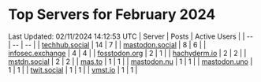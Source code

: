 # Top Servers for February 2024
Last Updated: 02/11/2024 14:12:53 UTC
| Server | Posts | Active Users |
| -- | -- | -- |
| [techhub.social](https://techhub.social/tags/PowerShell) | 14 | 7 |
| [mastodon.social](https://mastodon.social/tags/PowerShell) | 8 | 6 |
| [infosec.exchange](https://infosec.exchange/tags/PowerShell) | 4 | 4 |
| [fosstodon.org](https://fosstodon.org/tags/PowerShell) | 2 | 1 |
| [hachyderm.io](https://hachyderm.io/tags/PowerShell) | 2 | 2 |
| [mstdn.social](https://mstdn.social/tags/PowerShell) | 2 | 2 |
| [mas.to](https://mas.to/tags/PowerShell) | 1 | 1 |
| [mastodon.nu](https://mastodon.nu/tags/PowerShell) | 1 | 1 |
| [mastodon.uno](https://mastodon.uno/tags/PowerShell) | 1 | 1 |
| [twit.social](https://twit.social/tags/PowerShell) | 1 | 1 |
| [vmst.io](https://vmst.io/tags/PowerShell) | 1 | 1 |
